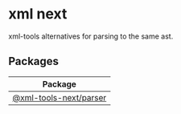 # xml next

xml-tools alternatives for parsing to the same ast.

## Packages

| Package                                  |
| ---------------------------------------- |
| [@xml-tools-next/parser](packages/parser) |
